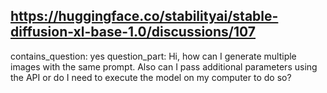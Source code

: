 ## https://huggingface.co/stabilityai/stable-diffusion-xl-base-1.0/discussions/107

contains_question: yes
question_part: Hi, how can I generate multiple images with the same prompt. Also can I pass additional parameters using the API or do I need to execute the model on my computer to do so?